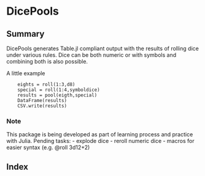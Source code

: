 # DicePools

## Summary

DicePools generates Table.jl compliant output with the results of rolling dice under various rules. Dice can be both numeric or with symbols and combining both is also possible.

A little example 
```
    eights = roll(1:3,d8)
    special = roll(1:4,symboldice)
    results = pool(eigth,special)
    DataFrame(results)
    CSV.write(results)
```

### Note
This package is being developed as part of learning process and practice with Julia. Pending tasks:
    - explode dice
    - reroll numeric dice
    - macros for easier syntax (e.g. @roll 3d12+2)


## Index

```@index
```
